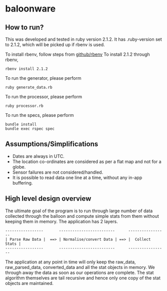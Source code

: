 # baloonware

## How to run? ##

This was developed and tested in ruby version 2.1.2. It has .ruby-version set to 2.1.2, which will be picked up if rbenv is used.

To install rbenv, follow steps from [github/rbenv](https://github.com/sstephenson/rbenv)
To install 2.1.2 through rbenv,

    rbenv install 2.1.2

To run the generator, please perform

    ruby generate_data.rb

To run the processor, please perform

    ruby processor.rb

To run the specs, please perform

    bundle install
    bundle exec rspec spec

## Assumptions/Simplifications ##

* Dates are always in UTC.
* The location co-ordinates are considered as per a flat map and not for a globe.
* Sensor failures are not considered/handled.
* It is possible to read data one line at a time, without any in-app buffering.

## High level design overview ##

The ultimate goal of the program is to run through large number of data collected through the balloon and compute simple stats from them without keeping them in memory. The application has 2 layers.


    -----------------       -------------------------      -----------------
    | Parse Raw Data |  ==> | Normalise/convert Data | ==> |  Collect Stats |
    -----------------       -------------------------      -----------------

The application at any point in time will only keep the raw_data, raw_parsed_data, converted_data and all the stat objects in memory. We through away the data as soon as our operations are complete. The stat algorithm themselves are tail recursive and hence only one copy of the stat objects are maintained.

